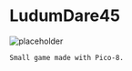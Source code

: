 # LudumDare45

![placeholder](https://raw.githubusercontent.com/Beetrootmonkey/LudumDare45/master/favicon.ico)

```
Small game made with Pico-8.
```
